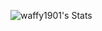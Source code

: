 ![waffy1901's Stats](https://github-readme-stats.vercel.app/api?username=waffy1901&theme=vue-dark&show_icons=true&hide_border=true&count_private=true)
